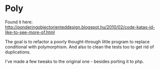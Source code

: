 # Poly

Found it here: http://ponderingobjectorienteddesign.blogspot.hu/2010/02/code-katas-id-like-to-see-more-of.html

The goal is to refactor a poorly thought-through little program to replace conditional with polymorphism.
And also to clean the tests too to get rid of duplications.

I've made a few tweaks to the original one - besides porting it to php. 
